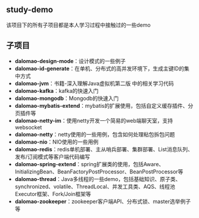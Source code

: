 ## study-demo
该项目下的所有子项目都是本人学习过程中接触过的一些demo

## 子项目
* **dalomao-design-mode**：设计模式的一些例子
* **dalomao-id-generate**：在单机、分布式的高并发环境下，生成主键ID的集中方式
* **dalomao-jvm**：书籍-深入理解Java虚拟机第二版 中的相关学习代码
* **dalomao-kafka**：kafka的快速入门
* **dalomao-mongodb**：Mongodb的快速入门
* **dalomao-mybatis-extend**：mybatis的扩展使用，包括自定义缓存插件、分页插件等
* **dalomao-netty-im**：使用netty开发一个简易的web端聊天室，支持websocket
* **dalomao-netty**：netty使用的一些用例，包含如何处理粘包拆包问题
* **dalomao-nio**：NIO使用的一些用例
* **dalomao-redis**：redis单机部署、主从哨兵部署、集群部署、List消息队列、发布/订阅模式等客户端代码编写
* **dalomao-spring-extend**：spring扩展类的使用，包括Aware、InitializingBean、BeanFactoryPostProcessor、BeanPostProcessor等
* **dalomao-thread**：Java多线程的一些demo，包括基础知识、原子类、synchronized、volatile、ThreadLocal、并发工具类、AQS、线程池Executor框架、Fork/Join框架等
* **dalomao-zookeeper**：zookeeper客户端API、分布式锁、master选举例子等
